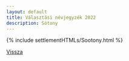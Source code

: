```yaml
---
layout: default
title: Választási névjegyzék 2022
description: Sótony
---
```


{% include settlementHTMLs/Sootony.html %}

[Vissza](../)